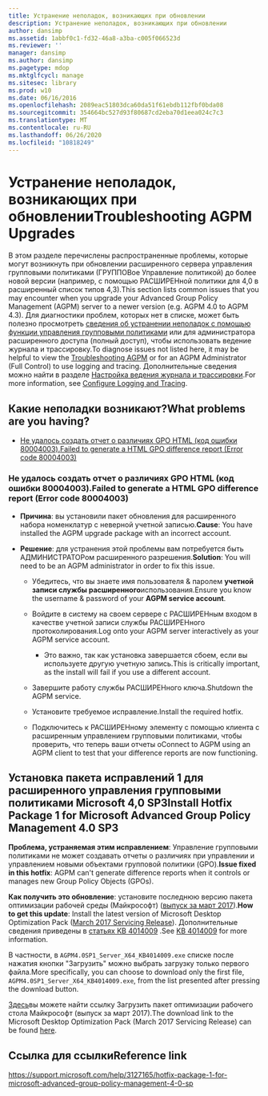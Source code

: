 ```yaml
---
title: Устранение неполадок, возникающих при обновлении
description: Устранение неполадок, возникающих при обновлении
author: dansimp
ms.assetid: 1abbf0c1-fd32-46a8-a3ba-c005f066523d
ms.reviewer: ''
manager: dansimp
ms.author: dansimp
ms.pagetype: mdop
ms.mktglfcycl: manage
ms.sitesec: library
ms.prod: w10
ms.date: 06/16/2016
ms.openlocfilehash: 2089eac51803dca60da51f61ebdb112fbf0bda08
ms.sourcegitcommit: 354664bc527d93f80687cd2eba70d1eea024c7c3
ms.translationtype: MT
ms.contentlocale: ru-RU
ms.lasthandoff: 06/26/2020
ms.locfileid: "10818249"
---
```

# <span data-ttu-id="15823-103">Устранение неполадок, возникающих при обновлении</span><span class="sxs-lookup"><span data-stu-id="15823-103">Troubleshooting AGPM Upgrades</span></span>

<span data-ttu-id="15823-104">В этом разделе перечислены распространенные проблемы, которые могут возникнуть при обновлении расширенного сервера управления групповыми политиками (ГРУППОВое Управление политикой) до более новой версии (например, с помощью РАСШИРЕНной политики для 4,0 в расширенный список типов 4,3).</span><span class="sxs-lookup"><span data-stu-id="15823-104">This section lists common issues that you may encounter when you upgrade your Advanced Group Policy Management (AGPM) server to a newer version (e.g. AGPM 4.0 to AGPM 4.3).</span></span> <span data-ttu-id="15823-105">Для диагностики проблем, которых нет в списке, может быть полезно просмотреть [сведения об устранении неполадок с помощью функции управления групповыми политиками](troubleshooting-agpm-agpm40.md) или для администратора расширенного доступа (полный доступ), чтобы использовать ведение журнала и трассировку.</span><span class="sxs-lookup"><span data-stu-id="15823-105">To diagnose issues not listed here, it may be helpful to view the [Troubleshooting AGPM](troubleshooting-agpm-agpm40.md) or for an AGPM Administrator (Full Control) to use logging and tracing.</span></span> <span data-ttu-id="15823-106">Дополнительные сведения можно найти в разделе [Настройка ведения журнала и трассировки](configure-logging-and-tracing-agpm40.md).</span><span class="sxs-lookup"><span data-stu-id="15823-106">For more information, see [Configure Logging and Tracing](configure-logging-and-tracing-agpm40.md).</span></span>

## <span data-ttu-id="15823-107">Какие неполадки возникают?</span><span class="sxs-lookup"><span data-stu-id="15823-107">What problems are you having?</span></span>

-   [<span data-ttu-id="15823-108">Не удалось создать отчет о различиях GPO HTML (код ошибки 80004003).</span><span class="sxs-lookup"><span data-stu-id="15823-108">Failed to generate a HTML GPO difference report (Error code 80004003)</span></span>](#bkmk-error-80004003)

### <a href="" id="bkmk-error-80004003"></a><span data-ttu-id="15823-109">Не удалось создать отчет о различиях GPO HTML (код ошибки 80004003).</span><span class="sxs-lookup"><span data-stu-id="15823-109">Failed to generate a HTML GPO difference report (Error code 80004003)</span></span>

-   <span data-ttu-id="15823-110">**Причина**: вы установили пакет обновления для расширенного набора номенклатур с неверной учетной записью.</span><span class="sxs-lookup"><span data-stu-id="15823-110">**Cause**: You have installed the AGPM upgrade package with an incorrect account.</span></span>

-   <span data-ttu-id="15823-111">**Решение**: для устранения этой проблемы вам потребуется быть АДМИНИСТРАТОРом расширенного разрешения.</span><span class="sxs-lookup"><span data-stu-id="15823-111">**Solution**: You will need to be an AGPM administrator in order to fix this issue.</span></span>
    
    -   <span data-ttu-id="15823-112">Убедитесь, что вы знаете имя пользователя & паролем **учетной записи службы расширенного**использования.</span><span class="sxs-lookup"><span data-stu-id="15823-112">Ensure you know the username & password of your **AGPM service account**.</span></span>

    -   <span data-ttu-id="15823-113">Войдите в систему на своем сервере с РАСШИРЕНным входом в качестве учетной записи службы РАСШИРЕНного протоколирования.</span><span class="sxs-lookup"><span data-stu-id="15823-113">Log onto your AGPM server interactively as your AGPM service account.</span></span>
        
        -   <span data-ttu-id="15823-114">Это важно, так как установка завершается сбоем, если вы используете другую учетную запись.</span><span class="sxs-lookup"><span data-stu-id="15823-114">This is critically important, as the install will fail if you use a different account.</span></span>

    -   <span data-ttu-id="15823-115">Завершите работу службы РАСШИРЕНного ключа.</span><span class="sxs-lookup"><span data-stu-id="15823-115">Shutdown the AGPM service.</span></span>
    
    -   <span data-ttu-id="15823-116">Установите требуемое исправление.</span><span class="sxs-lookup"><span data-stu-id="15823-116">Install the required hotfix.</span></span>
    
    -   <span data-ttu-id="15823-117">Подключитесь к РАСШИРЕНному элементу с помощью клиента с расширенным управлением групповыми политиками, чтобы проверить, что теперь ваши отчеты о</span><span class="sxs-lookup"><span data-stu-id="15823-117">Connect to AGPM using an AGPM client to test that your difference reports are now functioning.</span></span>
    
## <span data-ttu-id="15823-118">Установка пакета исправлений 1 для расширенного управления групповыми политиками Microsoft 4,0 SP3</span><span class="sxs-lookup"><span data-stu-id="15823-118">Install Hotfix Package 1 for Microsoft Advanced Group Policy Management 4.0 SP3</span></span>
    
<span data-ttu-id="15823-119">**Проблема, устраняемая этим исправлением**: Управление групповыми политиками не может создавать отчеты о различиях при управлении и управлением новыми объектами групповой политики (GPO).</span><span class="sxs-lookup"><span data-stu-id="15823-119">**Issue fixed in this hotfix**: AGPM can't generate difference reports when it controls or manages new Group Policy Objects (GPOs).</span></span>

<span data-ttu-id="15823-120">**Как получить это обновление**: установите последнюю версию пакета оптимизации рабочей среды (Майкрософт) ([выпуск за март 2017](https://www.microsoft.com/download/details.aspx?id=54967)).</span><span class="sxs-lookup"><span data-stu-id="15823-120">**How to get this update**: Install the latest version of Microsoft Desktop Optimization Pack ([March 2017 Servicing Release](https://www.microsoft.com/download/details.aspx?id=54967)).</span></span> <span data-ttu-id="15823-121">Дополнительные сведения приведены в [статьях KB 4014009](https://support.microsoft.com/help/4014009/) .</span><span class="sxs-lookup"><span data-stu-id="15823-121">See [KB 4014009](https://support.microsoft.com/help/4014009/) for more information.</span></span>

<span data-ttu-id="15823-122">В частности, в `AGPM4.0SP1_Server_X64_KB4014009.exe` списке после нажатия кнопки "Загрузить" можно выбрать загрузку только первого файла.</span><span class="sxs-lookup"><span data-stu-id="15823-122">More specifically, you can choose to download only the first file, `AGPM4.0SP1_Server_X64_KB4014009.exe`, from the list presented after pressing the download button.</span></span>
      
<span data-ttu-id="15823-123">[Здесь](https://www.microsoft.com/download/details.aspx?id=54967)вы можете найти ссылку Загрузить пакет оптимизации рабочего стола Майкрософт (выпуск за март 2017).</span><span class="sxs-lookup"><span data-stu-id="15823-123">The download link to the Microsoft Desktop Optimization Pack (March 2017 Servicing Release) can be found [here](https://www.microsoft.com/download/details.aspx?id=54967).</span></span>
      
      
## <span data-ttu-id="15823-124">Ссылка для ссылки</span><span class="sxs-lookup"><span data-stu-id="15823-124">Reference link</span></span>
https://support.microsoft.com/help/3127165/hotfix-package-1-for-microsoft-advanced-group-policy-management-4-0-sp
      
